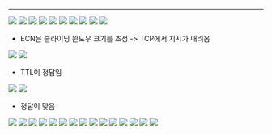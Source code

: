 
---
![](../../../../image/Pasted%20image%2020241028160923.png)
![](../../../../image/Pasted%20image%2020241028160938.png)
![](../../../../image/Pasted%20image%2020241028160955.png)
![](../../../../image/Pasted%20image%2020241104161234.png)
![](../../../../image/Pasted%20image%2020241104161256.png)
![](../../../../image/Pasted%20image%2020241106174148.png)
![](../../../../image/Pasted%20image%2020241106174205.png)
![](../../../../image/Pasted%20image%2020241106174223.png)
![](../../../../image/Pasted%20image%2020241106174240.png)
![](../../../../image/Pasted%20image%2020241113174444.png)
- ECN은 슬라이딩 윈도우 크기를 조정 -> TCP에서 지시가 내려옴

![](../../../../image/Pasted%20image%2020241113174459.png)
![](../../../../image/Pasted%20image%2020241113174514.png)
- TTL이 정답임

![](../../../../image/Pasted%20image%2020241113174529.png)
![](../../../../image/Pasted%20image%2020241120174227.png)
- 정답이 맞음

![](../../../../image/Pasted%20image%2020241120174246.png)
![](../../../../image/Pasted%20image%2020241120174303.png)
![](../../../../image/Pasted%20image%2020241120174317.png)
![](../../../../image/Pasted%20image%2020241125160919.png)
![](../../../../image/Pasted%20image%2020241125160933.png)
![](../../../../image/Pasted%20image%2020241127173912.png)
![](../../../../image/Pasted%20image%2020241127173925.png)
![](../../../../image/Pasted%20image%2020241127173944.png)
![](../../../../image/Pasted%20image%2020241127174007.png)
![](../../../../image/Pasted%20image%2020241202160808.png)
![](../../../../image/Pasted%20image%2020241202160823.png)
![](../../../../image/Pasted%20image%2020241202160838.png)
![](../../../../image/Pasted%20image%2020241204173822.png)
![](../../../../image/Pasted%20image%2020241204173836.png)
![](../../../../image/Pasted%20image%2020241204173850.png)